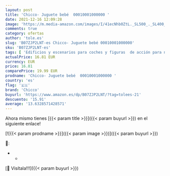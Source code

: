 ```yaml
---
layout: post
title: 'Chicco- Juguete bebé  00010001000000 '
date: 2021-12-16 12:09:28
image: 'https://m.media-amazon.com/images/I/41ecNhb0ZtL._SL500_._SL400_.jpg'
comments: true
category: ofertas
author: 'tole.es'
slug: 'B07ZJP2LNT-es Chicco- Juguete bebé 00010001000000'
sku: 'B07ZJP2LNT-es'
tags: [ 'Edificios y escenarios para coches y figuras  de acción para niños','Garajes de juguete','Juguetes','Juguetes y juegos','Muñecos y figuras','bebé','chicco','chicco-', ]
actualPrice: 16.81 EUR
currency: EUR
price: 16.81
comparePrice: 19.99 EUR
prodname: 'Chicco- Juguete bebé  00010001000000 '
country: 'es'
flag: '🇪🇸'
brand: 'Chicco'
buyurl: 'https://www.amazon.es/dp/B07ZJP2LNT/?tag=tolees-21'
descuento: '15.91'
average: '13.6328571428571'
---
```


Ahora mismo tienes [{{< param title >}}]({{< param buyurl >}}) en el siguiente enlace!

[![{{< param prodname >}}]({{< param image >}})]({{< param buyurl >}})

🔎:

- -

[🛒 Visítala!!!]({{< param buyurl >}})
